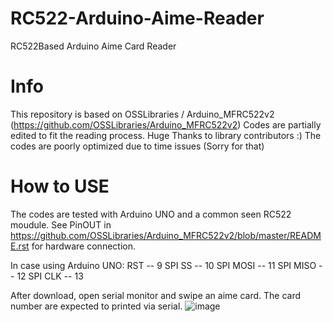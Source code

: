 # RC522-Arduino-Aime-Reader
RC522Based Arduino Aime Card Reader

# Info
This repository is based on OSSLibraries / Arduino_MFRC522v2 (https://github.com/OSSLibraries/Arduino_MFRC522v2)
Codes are partially edited to fit the reading process.
Huge Thanks to library contributors :)
The codes are poorly optimized due to time issues (Sorry for that)

# How to USE
The codes are tested with Arduino UNO and a common seen RC522 moudule.
See PinOUT in https://github.com/OSSLibraries/Arduino_MFRC522v2/blob/master/README.rst for hardware connection.

In case using Arduino UNO:
RST      -- 9
SPI SS   -- 10
SPI MOSI -- 11
SPI MISO -- 12
SPI CLK  -- 13

After download, open serial monitor and swipe an aime card.
The card number are expected to printed via serial.
![image](https://user-images.githubusercontent.com/34715205/172122028-65dfd9de-9679-463a-846b-6d95f88cd0b8.png)
